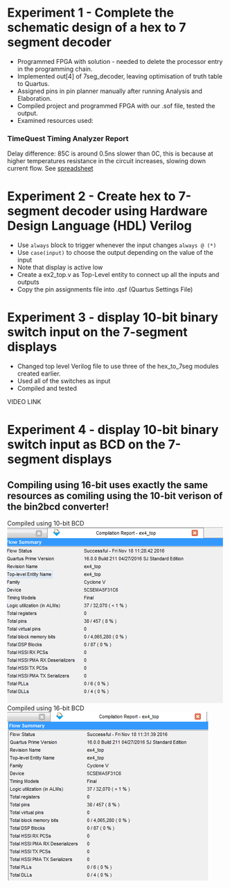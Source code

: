 # Experiment 1 - Complete the schematic design of a hex to 7 segment decoder

* Programmed FPGA with solution - needed to delete the processor entry in the programming chain.
* Implemented out[4] of 7seg_decoder, leaving optimisation of truth table to Quartus.
* Assigned pins in pin planner manually after running Analysis and Elaboration.
* Compiled project and programmed FPGA with our .sof file, tested the output.
* Examined resources used:
### TimeQuest Timing Analyzer Report
Delay difference: 85C is around 0.5ns slower than 0C, this is because at higher temperatures resistance in the circuit increases, slowing down current flow. See [spreadsheet](./ex_1/datasheet_diff.csv)

# Experiment 2 - Create hex to 7-segment decoder using Hardware Design Language (HDL) Verilog
* Use `always` block to trigger whenever the input changes `always @ (*)`
* Use `case(input)` to choose the output depending on the value of the input
* Note that display is active low
* Create a ex2_top.v as Top-Level entity to connect up all the inputs and outputs
* Copy the pin assignments file into .qsf (Quartus Settings File)

# Experiment 3 - display 10-bit binary switch input on the 7-segment displays
* Changed top level Verilog file to use three of the hex_to_7seg modules created earlier.
* Used all of the switches as input
* Compiled and tested

VIDEO LINK

# Experiment 4 - display 10-bit binary switch input as BCD on the 7-segment displays

## Compiling using 16-bit uses exactly the same resources as comiling using the 10-bit verison of the bin2bcd converter!
Compiled using 10-bit BCD
![10_bit](./ex_4/10bit.PNG)
Compiled using 16-bit BCD
![16_bit](./ex_4/16bit.PNG)


